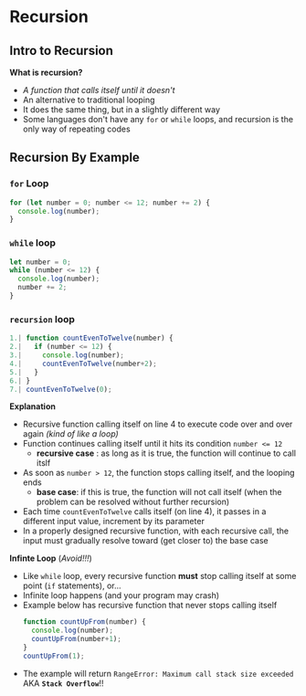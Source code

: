 # Recursion

## Intro to Recursion
**What is recursion?**
* *A function that calls itself until it doesn't*
* An alternative to traditional looping
* It does the same thing, but in a slightly different way
* Some languages don't have any `for` or `while` loops, and recursion is the only way of repeating codes

## Recursion By Example

### `for` Loop
```javascript
for (let number = 0; number <= 12; number += 2) {
  console.log(number);
}
```

### `while` loop
```javascript
let number = 0;
while (number <= 12) {
  console.log(number);
  number += 2;
}
```

### `recursion` loop
```javascript
1.| function countEvenToTwelve(number) {
2.|   if (number <= 12) {
3.|     console.log(number);
4.|     countEvenToTwelve(number+2);
5.|   }
6.| }
7.| countEvenToTwelve(0);
```

**Explanation**
* Recursive function calling itself on line 4 to execute code over and over again *(kind of like a loop)*
* Function continues calling itself until it hits its condition `number <= 12`
  * **recursive case** : as long as it is true, the function will continue to call itslf
* As soon as `number > 12`, the function stops calling itself, and the looping ends
  * **base case**: if this is true, the function will not call itself (when the problem can be resolved without further recursion)
* Each time `countEvenToTwelve` calls itself (on line 4), it passes in a different input value, increment by its parameter
* In a properly designed recursive function, with each recursive call, the input must gradually resolve toward (get closer to) the base case

**Infinte Loop** (*Avoid!!!*)
* Like `while` loop, every recursive function **must** stop calling itself at some point (`if` statements), or...
* Infinite loop happens (and your program may crash)
* Example below has recursive function that never stops calling itself
  ```javascript
  function countUpFrom(number) {
    console.log(number);
    countUpFrom(number+1);
  }
  countUpFrom(1);
  ```
* The example will return `RangeError: Maximum call stack size exceeded` AKA **`Stack Overflow`**!!